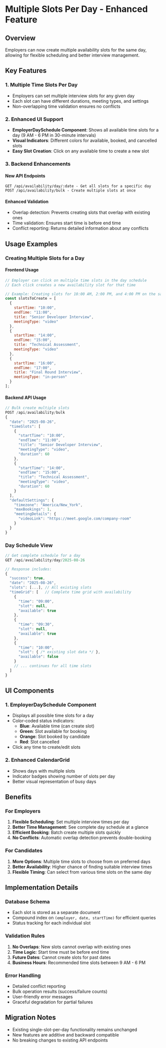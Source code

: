 # Multiple Slots Per Day - Enhanced Feature

## Overview
Employers can now create multiple availability slots for the same day, allowing for flexible scheduling and better interview management.

## Key Features

### 1. Multiple Time Slots Per Day
- Employers can set multiple interview slots for any given day
- Each slot can have different durations, meeting types, and settings
- Non-overlapping time validation ensures no conflicts

### 2. Enhanced UI Support
- **EmployerDaySchedule Component**: Shows all available time slots for a day (9 AM - 6 PM in 30-minute intervals)
- **Visual Indicators**: Different colors for available, booked, and cancelled slots
- **Easy Slot Creation**: Click on any available time to create a new slot

### 3. Backend Enhancements

#### New API Endpoints
```
GET /api/availability/day/:date - Get all slots for a specific day
POST /api/availability/bulk - Create multiple slots at once
```

#### Enhanced Validation
- Overlap detection: Prevents creating slots that overlap with existing ones
- Time validation: Ensures start time is before end time
- Conflict reporting: Returns detailed information about any conflicts

## Usage Examples

### Creating Multiple Slots for a Day

#### Frontend Usage
```javascript
// Employer can click on multiple time slots in the day schedule
// Each click creates a new availability slot for that time

// Example: Creating slots for 10:00 AM, 2:00 PM, and 4:00 PM on the same day
const slotsToCreate = [
  {
    startTime: "10:00",
    endTime: "11:00", 
    title: "Senior Developer Interview",
    meetingType: "video"
  },
  {
    startTime: "14:00",
    endTime: "15:00",
    title: "Technical Assessment", 
    meetingType: "video"
  },
  {
    startTime: "16:00",
    endTime: "17:00",
    title: "Final Round Interview",
    meetingType: "in-person"
  }
];
```

#### Backend API Usage
```javascript
// Bulk create multiple slots
POST /api/availability/bulk
{
  "date": "2025-08-26",
  "timeSlots": [
    {
      "startTime": "10:00",
      "endTime": "11:00",
      "title": "Senior Developer Interview",
      "meetingType": "video",
      "duration": 60
    },
    {
      "startTime": "14:00", 
      "endTime": "15:00",
      "title": "Technical Assessment",
      "meetingType": "video",
      "duration": 60
    }
  ],
  "defaultSettings": {
    "timezone": "America/New_York",
    "maxBookings": 1,
    "meetingDetails": {
      "videoLink": "https://meet.google.com/company-room"
    }
  }
}
```

### Day Schedule View
```javascript
// Get complete schedule for a day
GET /api/availability/day/2025-08-26

// Response includes:
{
  "success": true,
  "date": "2025-08-26",
  "slots": [...], // All existing slots
  "timeGrid": [   // Complete time grid with availability
    {
      "time": "09:00",
      "slot": null,
      "available": true
    },
    {
      "time": "09:30", 
      "slot": null,
      "available": true
    },
    {
      "time": "10:00",
      "slot": { /* existing slot data */ },
      "available": false
    }
    // ... continues for all time slots
  ]
}
```

## UI Components

### 1. EmployerDaySchedule Component
- Displays all possible time slots for a day
- Color-coded status indicators:
  - **Blue**: Available time (can create slot)
  - **Green**: Slot available for booking
  - **Orange**: Slot booked by candidate
  - **Red**: Slot cancelled
- Click any time to create/edit slots

### 2. Enhanced CalendarGrid
- Shows days with multiple slots
- Indicator badges showing number of slots per day
- Better visual representation of busy days

## Benefits

### For Employers
1. **Flexible Scheduling**: Set multiple interview times per day
2. **Better Time Management**: See complete day schedule at a glance
3. **Efficient Booking**: Batch create multiple slots quickly
4. **No Conflicts**: Automatic overlap detection prevents double-booking

### For Candidates  
1. **More Options**: Multiple time slots to choose from on preferred days
2. **Better Availability**: Higher chance of finding suitable interview times
3. **Flexible Timing**: Can select from various time slots on the same day

## Implementation Details

### Database Schema
- Each slot is stored as a separate document
- Compound index on `(employer, date, startTime)` for efficient queries
- Status tracking for each individual slot

### Validation Rules
1. **No Overlaps**: New slots cannot overlap with existing ones
2. **Time Logic**: Start time must be before end time  
3. **Future Dates**: Cannot create slots for past dates
4. **Business Hours**: Recommended time slots between 9 AM - 6 PM

### Error Handling
- Detailed conflict reporting
- Bulk operation results (success/failure counts)
- User-friendly error messages
- Graceful degradation for partial failures

## Migration Notes
- Existing single-slot-per-day functionality remains unchanged
- New features are additive and backward compatible
- No breaking changes to existing API endpoints

